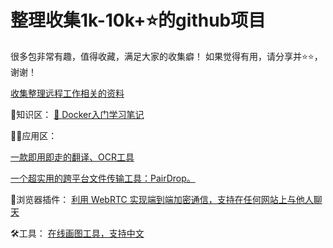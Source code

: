 # 整理收集1k-10k+⭐的github项目
很多包非常有趣，值得收藏，满足大家的收集癖！ 如果觉得有用，请分享并⭐:star:，谢谢！

[收集整理远程工作相关的资料](https://github.com/greatghoul/remote-working)

📖知识区：
[🐳 Docker入门学习笔记](https://github.com/jaywcjlove/docker-tutorial) 

🧑‍💻应用区：

[一款即用即走的翻译、OCR工具]([https://github.com/jaywcjlove/docker-tutorial](https://github.com/ZGGSONG/STranslate)) 

[一个超实用的跨平台文件传输工具：PairDrop。](https://github.com/schlagmichdoch/PairDrop)


🛜浏览器插件：
[利用 WebRTC 实现端到端加密通信，支持在任何网站上与他人聊天](https://github.com/molvqingtai/WebChat)

🛠️工具：
[在线画图工具，支持中文](https://excalidraw.com/)
